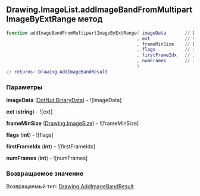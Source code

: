 ## Drawing.ImageList.addImageBandFromMultipartImageByExtRange метод


```lua
function addImageBandFromMultipartImageByExtRange( imageData       // DotNut.BinaryData
                                                 , ext             // string
                                                 , frameMinSize    // Drawing.ImageSize
                                                 , flags           // int
                                                 , firstFrameIdx   // int
                                                 , numFrames       // int
                                                 )
// returns: Drawing.AddImageBandResult
```


### Параметры

**imageData** ([DotNut.BinaryData](../../DotNut/BinaryData.md)) - ![imageData]

**ext** (**string**) - ![ext]

**frameMinSize** ([Drawing.ImageSize](../../Drawing/ImageSize.md)) - ![frameMinSize]

**flags** (**int**) - ![flags]

**firstFrameIdx** (**int**) - ![firstFrameIdx]

**numFrames** (**int**) - ![numFrames]

### Возвращаемое значение

Возвращаемый тип: [Drawing.AddImageBandResult](../../Drawing/AddImageBandResult.md)

